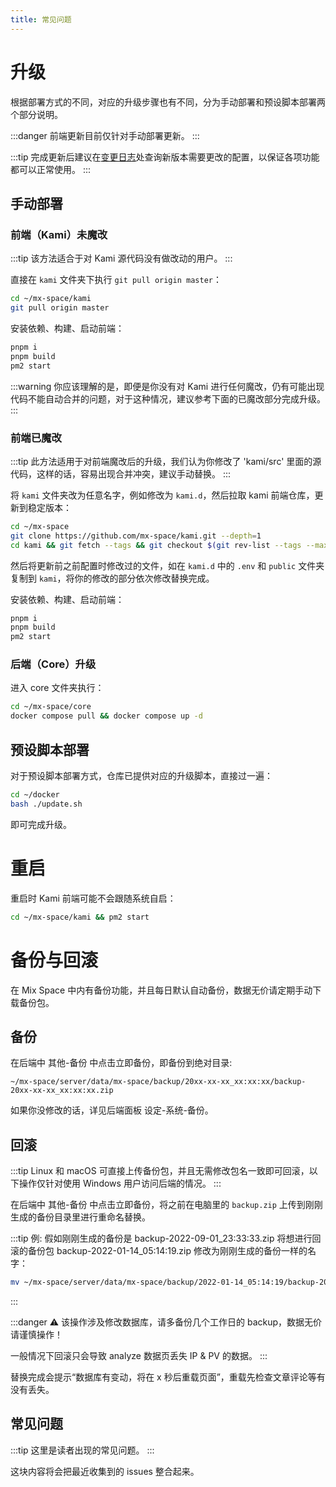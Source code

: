 ```yaml
---
title: 常见问题
---
```


# 升级

根据部署方式的不同，对应的升级步骤也有不同，分为手动部署和预设脚本部署两个部分说明。

:::danger
前端更新目前仅针对手动部署更新。
:::

:::tip
完成更新后建议在[变更日志](/changelog/)处查询新版本需要更改的配置，以保证各项功能都可以正常使用。
:::

## 手动部署

### 前端（Kami）未魔改

:::tip
该方法适合于对 Kami 源代码没有做改动的用户。
:::

直接在 `kami` 文件夹下执行 `git pull origin master`：

```bash
cd ~/mx-space/kami
git pull origin master
```

安装依赖、构建、启动前端：

```bash
pnpm i
pnpm build
pm2 start
```

:::warning
你应该理解的是，即便是你没有对 Kami 进行任何魔改，仍有可能出现代码不能自动合并的问题，对于这种情况，建议参考下面的已魔改部分完成升级。
:::

### 前端已魔改

:::tip
此方法适用于对前端魔改后的升级，我们认为你修改了 'kami/src' 里面的源代码，这样的话，容易出现合并冲突，建议手动替换。
:::

将 `kami` 文件夹改为任意名字，例如修改为 `kami.d`，然后拉取 kami 前端仓库，更新到稳定版本：

```bash
cd ~/mx-space
git clone https://github.com/mx-space/kami.git --depth=1
cd kami && git fetch --tags && git checkout $(git rev-list --tags --max-count=1)
```

然后将更新前之前配置时修改过的文件，如在 `kami.d` 中的 `.env` 和 `public` 文件夹复制到 `kami`，将你的修改的部分依次修改替换完成。

安装依赖、构建、启动前端：

```bash
pnpm i
pnpm build
pm2 start
```

### 后端（Core）升级

进入 core 文件夹执行：

```bash
cd ~/mx-space/core
docker compose pull && docker compose up -d
```

## 预设脚本部署

对于预设脚本部署方式，仓库已提供对应的升级脚本，直接过一遍：

```bash
cd ~/docker
bash ./update.sh
```

即可完成升级。

# 重启

重启时 Kami 前端可能不会跟随系统自启：

```bash
cd ~/mx-space/kami && pm2 start
```

# 备份与回滚

在 Mix Space 中内有备份功能，并且每日默认自动备份，数据无价请定期手动下载备份包。

## 备份

在后端中 其他-备份 中点击立即备份，即备份到绝对目录:

`~/mx-space/server/data/mx-space/backup/20xx-xx-xx_xx:xx:xx/backup-20xx-xx-xx_xx:xx:xx.zip`

如果你没修改的话，详见后端面板 设定-系统-备份。

## 回滚

:::tip
Linux 和 macOS 可直接上传备份包，并且无需修改包名一致即可回滚，以下操作仅针对使用 Windows 用户访问后端的情况。
:::

在后端中 其他-备份 中点击立即备份，将之前在电脑里的 `backup.zip` 上传到刚刚生成的备份目录里进行重命名替换。

:::tip
例: 假如刚刚生成的备份是 backup-2022-09-01_23:33:33.zip 将想进行回滚的备份包 backup-2022-01-14_05:14:19.zip 修改为刚刚生成的备份一样的名字：

```bash
mv ~/mx-space/server/data/mx-space/backup/2022-01-14_05:14:19/backup-2022-01-14_05:14:19.zip backup-2022-09-01_23:33:33.zip
```

:::

:::danger
⚠️ 该操作涉及修改数据库，请多备份几个工作日的 backup，数据无价请谨慎操作！

一般情况下回滚只会导致 analyze 数据页丢失 IP & PV 的数据。
:::

替换完成会提示“数据库有变动，将在 x 秒后重载页面”，重载先检查文章评论等有没有丢失。

## 常见问题

:::tip
这里是读者出现的常见问题。
:::

<!-- TODO : help rewrite -->

这块内容将会把最近收集到的 issues 整合起来。
